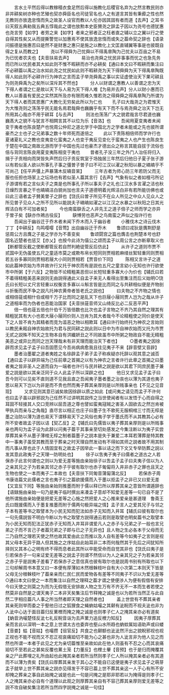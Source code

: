 <!-- { "loadSidebar": true } -->
　　言水土平然后得以教稼穑衣食足然后得以施教化后稷官名弃为之然言教民则亦非并耕矣树亦种也艺殖也契亦舜臣名也司徒官名也人之有道言其皆有秉彛之性也然无教则亦放逸怠惰而失之故圣人设官而教以人伦亦因其固有者而道【去声】之耳书曰天叙五典勑我五典五惇哉此之谓也放勲本史臣賛尧之辞孟子因以为尧号也德犹惠也尧言劳【如字】者劳之来【如字】者来之邪者正之枉者直之辅以立之翼以行之使自得其性矣又从而提撕警觉以加惠焉不使其放逸怠惰而或失之葢命契之辞也【语录问振德是施惠否曰是然不是财惠之惠只是施之以教化上文匡直辅翼等事是也彼既自得之复从而教之】
　　尧以不得舜为己忧舜以不得禹臯陶为己忧夫以百亩之不易为已忧者农夫也【夫音扶易去声】
　　易治也尧舜之忧民非事事而忧之也急先务而已所以忧民者其大如此则不惟不暇耕而亦不必耕矣【通曰本文曰不暇耕而集注曰不必耕葢以禹之治水如此尧之忧民如此则不暇耕尧为天下得舜舜为天下得禹臯陶既得人如此则不必耕许行为神农之言而孟子举尧舜禹之事以实证虚使治天下果可耕且为则尧舜禹为之矣所以深斥其不然也】
　　分人以财谓之惠教人以善谓之忠为天下得人者谓之仁是故以天下与人易为天下得人难【为易并去声】分人以财小惠而已教人以善虽有爱民之实然其所及亦有限而难久惟若尧之得舜舜之得禹臯陶乃所谓为天下得人者而其恩惠广大教化无穷矣此所以为仁也
　　孔子曰大哉尧之为君惟天为大惟尧则之荡荡乎民无能名焉君哉舜也巍巍乎有天下而不与焉尧舜之治天下岂无所用其心哉亦不用于耕耳【与去声】
　　则法也荡荡广大之貌君哉言尽君道也巍巍髙大之貌不与犹言不相闗言其不以位为乐【音洛】也
　　吾闻用夏变夷者未闻变于夷者也陈良楚产也悦周公仲尼之道北学于中国北方之学者未能或之先也彼所谓豪杰之士也子之兄弟事之数十年师死而遂倍之
　　此以下责陈相倍师而学许行也夏诸夏礼义之教也变夷变化蛮夷之人也变于夷反见变化于蛮夷之人也产生也陈良生于楚在中国之南故北游而学于中国也先过也豪杰才德出众之称言其能自拔于流俗也倍与背同言陈良用夏变夷陈相变于夷也
　　昔者孔子没三年之外门人治任将归入揖于子贡相向而哭皆失声然后归子贡反筑室于场独居三年然后归他日子夏子张子游以有若似圣人欲以所事孔子事之彊曽子曽子曰不可江汉以濯之秋阳以暴之皜皜乎不可尚己【任平声彊上声暴蒲木反皜音杲】
　　三年古者为师心防三年若防父而无服也任担也场冡上之坛场也有若似圣人葢其言行【去声】气象有似之者如檀弓所记子游谓有若之言似夫子之类是也所事孔子所以事夫子之礼也江汉水多言濯之洁也秋日燥烈言暴之干也皜皜洁白貌尚加也言夫子道德明着光辉洁白非有若所能彷佛也或曰此三语者孟子賛美曽子之辞也【饶氏曰曽子所见不在众人所见之中众人见众人之所见曽子见众人之所不见所以能説夫子皜皜如濯之以江汉之水暴之以秋阳之日其光辉洁白有不可加者矣】
　　今也南蛮鴃舌之人非先王之道子倍子之师而学之亦异于曽子矣【鴃亦作鴂古役反】
　　鴃愽劳也恶声之鸟南蛮之声似之指许行也
　　吾闻出于幽谷迁于乔木者未闻下乔木而入于幽谷者
　　小雅伐木之诗云伐木丁丁【中耕反】鸟鸣嘤嘤【音莺】出自幽谷迁于乔木
　　鲁颂曰戎狄是膺荆舒是惩周公方且膺之子是之学亦为不善变矣
　　鲁颂閟宫之篇也膺击也荆楚本号也舒国名近楚者也惩艾【亦乂】也按今此诗为僖公之颂而孟子以周公言之亦断章取义也【断都管反截之使断都管反若自然判絶徒管反后仿此】
　　从许子之道则市贾不贰国中无伪虽使五尺之童适市莫之或欺布帛长短同则贾相若麻缕丝絮轻重同则贾相若五谷多寡同则贾相若屦大小同则贾相若【贾音价下同】
　　陈相又言许子之道如此葢神农始为市井故许行又托于神农而有是説也五尺之童言幼小无知也许行欲使市中所粥【于六反】之物皆不论精粗美恶但以长短轻重多寡大小为价也【辅氏曰若不着得精粗美恶来説则无由説得通此义自孟子来无人看得出至集注而后义始明○饶氏曰长短以丈尺言轻重以权衡言多寡以斗斛言皆是比而同之与共耕相似便是齐物剖斗折衡而民不争之説凡托神农黄帝者皆老氏之説也】
　　曰夫物之不齐物之情也或相倍蓰或相什伯或相千万子比而同之是乱天下也巨屦小屦同贾人岂为之哉从许子之道相率而为伪者也恶能治国家【夫音扶蓰音师又山绮反比必二反恶平声】
　　倍一倍也蓰五倍也什伯千万皆倍数也比次也孟子言物之不齐乃其自然之理其有精粗犹其有大小也若大屦小屦同价则人岂肯为其大者哉今不论精粗使之同价是使天下之人皆不肯为其精者而竞为滥恶之物以相欺耳【通曰许行始终托为神农之言始则以教民耒耜自神农始故托为君与民同耕之説此则以日中为市自神农始而又托为市贾无贰之説殊不知天之生物本自有洪纎妍丑之不同故虽市中所粥之物政自不能无精粗美恶之或异比而同之岂天理哉未有非天理而能治天下者也】
　　○墨者夷之因徐辟而求见孟子孟子曰吾固愿见今吾尚病病愈我且往见夷子不来【辟音壁又音辟】
　　墨者治墨翟之道者夷姓之名徐辟孟子弟子孟子称疾疑亦托辞以观其意之诚否【通曰孟子以辟异端为己任前章之首揭之以有为神农之言者许行此章之首揭之曰墨者夷之皆非圣人之道而自为一端者也许行与民并耕之説是欲以其君下同庶民墨子兼爱之説是欲以其亲泛同于众人此孟子所以深辟之也】
　　他日又求见孟子孟子曰吾今则可以见矣不直则道不见我且直之吾闻夷子墨者墨之治丧也以薄为其道也夷子思以易天下岂以为非是而不贵也然而夷子葬其亲厚则是以所贱事亲也【不见之见音现】
　　又求见则其意已诚矣故因徐辟以质之如此【或问夷之请见而孟子不许何也曰孟子虽以辟邪説为己任然不过讲明其説传之当世使闻者有以发悟于心而自得之耳固不轻接其人交口竞辨以屈吾道之尊也譬如蛮夷冦贼之害圣人固欲去之然岂肯被甲执兵而亲与之角哉】直尽言以相正也庄子曰墨子生不歌死无服桐棺三寸而无椁是墨之治防以薄为道也易天下谓移易天下之风俗也夷子学于墨氏而不从其教其心必有所不安者故孟子因以诘【契乙反】之【辅氏曰先儒皆以夷子葬其亲厚则是以所贱事亲也两句为孟子设为此辞以问夷子葢于其事亲至切处感发之今集注断以为夷子实尝厚葬其亲不从墨子薄棺无椁之制者葢墨子之説本是失于兼爱二本耳若薄葬是特其教中一事夷子虽受其教而至于葬亲之时天理自然发动有不得如其师之説者故不用其制而凡事从厚也此于人情固宜有之故孟子因举此一事以诘之而下文又专举防葬之説以发其意此政夷子之天理一防明处也】
　　徐子以吿夷子夷子曰儒者之道古之人若保赤子此言何谓也之则以为爱无差等施由亲始徐子以吿孟子孟子曰夫夷子信以为人之亲其兄之子为若亲其邻之赤子乎彼有取尔也赤子匍匐将入井非赤子之罪也且天之生物也使之一本而夷子二本故也【夫音扶下同匍音蒲匐蒲北反】
　　若保赤子周书康诰篇文此儒者之言也夷子引之葢欲援儒而入于墨以拒孟子之非已又曰爱无差【又宜反下同】等施由亲始则推墨而附于儒以释已所以厚葬其亲之意皆所谓遁辞也【语録施由亲始一句乃是夷子临时撰出来凑孟子意却不知爱无差等一句已自不是了他所谓施由亲始便是把爱无差等之心施之然把爱人之心推来爱亲是甚道理　鲁斋王氏曰既援儒而入于墨复推墨而附于儒两句极异端之情】孟子言人之爱其兄子与邻之子本有差等书之取譬本为小民无知而犯法如赤子无知而入井耳【辅氏曰彼有取尔也一句先儒説皆不明白今断以为书之取譬方説得通云若则是取譬也明矣葢书之取譬本为小民无知而犯法正犹赤子无知而入井耳非谓爱凡人之赤子与兄弟之子一般也言兄弟之子而不言己子者葢兄弟之子即与已之子无异也】且人物之生必各本于父母而无二乃自然之理若天使之然也故其爱由此立而推以及人自有差等今如夷子之言则是视其父母本无异于路人但其施之之序姑自此始耳非二本而何哉然其于先后之间犹知所择则又其本心之明有终不得而息者此其所以卒能受命而自觉其非也【饶氏曰夷子是引若保赤子一句来证爱无差等之説孟子则谓不然信以为人之亲其兄之子为若亲其邻之赤子乎是説夷子差看了若保赤子之意信真也彼有取尔也是説周书别有所取也以下三句却解周书本意又曰一本便有厚薄如木然根榦枝叶自有大小次第二本则天下皆是父母无分根榦枝叶了葢亲亲而仁民仁民而爱物各有差等不同夷子不识以为爱无差等○通曰本文曰使之一本而集注以自然之理释之葢才谓之使便渉人为便有假借有安排今曰天使之则莫之为而为无假借无安排故人物之生万有不齐无不一本而生者若使之然莫非自然是之谓天夷子二本非天矣集注后节释掩之诚是也以为若所当然正与此自然二字相应葢凡人事之所当然者即天理之自然者也】
　　盖上世尝有不葬其亲者其亲死则举而委之于壑他日过之狐狸食之蝇蚋姑嘬之其颡有泚睨而不视夫泚也非为人泚中心达于面目葢归反蔂梩而掩之掩之诚是也则孝子仁人之掩其亲亦必有道矣【蚋音汭嘬楚怪反泚七礼反睨音诣为去声蔂力追反梩力知反】
　　因夷子厚葬其亲而言此以深明一本之意上世谓太古也委弃也壑山水所趋也蚋蚊属姑语助声或曰蝼【音娄】蛄【音姑】也嘬攒【徂官反】共食之也颡额也泚泚然汗出之貌睨邪视也视正视也不能不视而又不忍正视哀痛廹切不能为心之甚也非为人泚言非为他人见之而然也所谓一本者于此见之尤为亲切葢惟至亲故如此在他人则虽有不忍之心而其哀痛廹切不至若此之甚矣反覆也蔂土笼【力董反】也梩土轝【音预】也于是归而掩覆其亲之尸此葬埋之礼所由起也此掩其亲者若所当然则孝子仁人所以掩其亲者必有其道而不以薄为贵矣【饶氏曰厚葬其亲发于其心之不能自已这便是夷子求见孟子之萌芽孟子就举上世不葬其亲之説亦见得发于不容已葢上世不葬其亲这一人于心有所不安却掩之葬亲之事自此始掩之诚是也此一句是问掩之是耶非耶若以为掩得是则孝子仁人之掩其亲亦必自有个道理以此观之则厚葬其亲自有不容己葬其亲厚则爱无差等之説不攻自破矣集注若所当然四字説掩之诚是一句佳】
